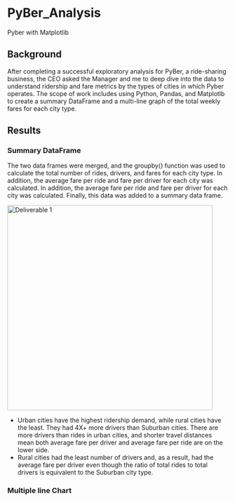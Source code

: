 # PyBer_Analysis

Pyber with Matplotlib

## **Background**

After completing a successful exploratory analysis for PyBer, a ride-sharing business, the CEO asked the Manager and me to deep dive into the data to understand ridership and fare metrics by the types of cities in which Pyber operates. The scope of work includes using Python, Pandas, and Matplotlb to create a summary DataFrame and a multi-line graph of the total weekly fares for each city type.

## **Results**

### **Summary DataFrame**

The two data frames were merged, and the groupby() function was used to calculate the total number of rides, drivers, and fares for each city type. In addition, the average fare per ride and fare per driver for each city was calculated. In addition, the average fare per ride and fare per driver for each city was calculated. Finally, this data was added to a summary data frame.

<img width="468" alt="Deliverable 1" src="https://user-images.githubusercontent.com/111800568/192164554-97983dc8-12b5-4d98-aaa0-01ed90b90aa6.png">


-  Urban cities have the highest ridership demand, while rural cities have the least. They had 4X+ more drivers than Suburban cities. There are more drivers than rides in urban cities, and shorter travel distances mean both average fare per driver and average fare per ride are on the lower side.
-  Rural cities had the least number of drivers and, as a result, had the average fare per driver even though the ratio of total rides to total drivers is equivalent to the Suburban city type.



### **Multiple line Chart**
